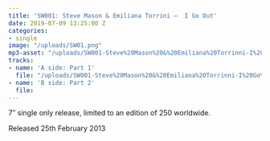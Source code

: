 ```yaml
---
title: 'SW001: Steve Mason & Emiliana Torrini –  I Go Out'
date: 2019-07-09 13:25:00 Z
categories:
- single
image: "/uploads/SW01.png"
mp3-asset: "/uploads/SW001-Steve%20Mason%20&%20Emiliana%20Torrinni-I%20Go%20Out.mp3"
tracks:
- name: 'A side: Part 1'
  file: "/uploads/SW001-Steve%20Mason%20&%20Emiliana%20Torrinni-I%20Go%20Out.mp3"
- name: 'B side: Part 2'
  file: 
---
```


7″ single only release, limited to an edition of 250 worldwide.

Released 25th February 2013